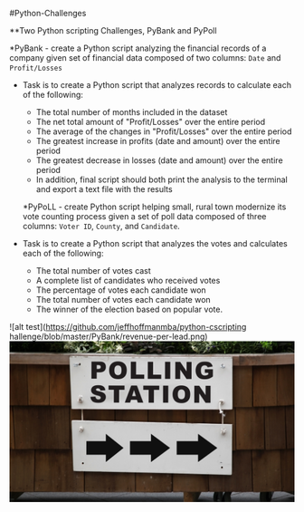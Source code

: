 #Python-Challenges

**Two Python scripting Challenges, PyBank and PyPoll
  
  *PyBank - create a Python script analyzing the financial records of a company given set of financial data composed of two columns: `Date` and `Profit/Losses`

* Task is to create a Python script that analyzes records to calculate each of the following:
  * The total number of months included in the dataset
  * The net total amount of "Profit/Losses" over the entire period
  * The average of the changes in "Profit/Losses" over the entire period
  * The greatest increase in profits (date and amount) over the entire period
  * The greatest decrease in losses (date and amount) over the entire period
  * In addition, final script should both print the analysis to the terminal and export a text file with the results
  
  *PyPoLL - create Python script helping small, rural town modernize its vote counting process given a set of poll data composed of three columns: `Voter ID`, `County`, and `Candidate`. 
  
 * Task is to create a Python script that analyzes the votes and calculates each of the following:
    * The total number of votes cast
    * A complete list of candidates who received votes
    * The percentage of votes each candidate won
    * The total number of votes each candidate won
    * The winner of the election based on popular vote.
  
![alt test](https://github.com/jeffhoffmanmba/python-cscripting hallenge/blob/master/PyBank/revenue-per-lead.png)
![alt test](https://github.com/jeffhoffmanmba/python-challenge/blob/master/PyPoll/img_Vote_counting.png)
